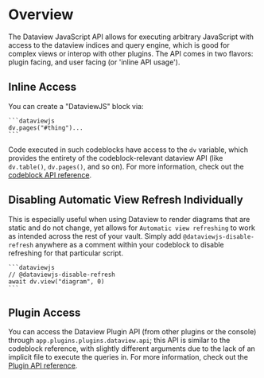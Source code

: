 # Overview

The Dataview JavaScript API allows for executing arbitrary JavaScript with access to the dataview indices and query
engine, which is good for complex views or interop with other plugins. The API comes in two flavors: plugin facing, and
user facing (or 'inline API usage').

## Inline Access

You can create a "DataviewJS" block via:

~~~
```dataviewjs
dv.pages("#thing")...
```
~~~

Code executed in such codeblocks have access to the `dv` variable, which provides the entirety of the codeblock-relevant
dataview API (like `dv.table()`, `dv.pages()`, and so on). For more information, check out the [codeblock API
reference](../code-reference/).

## Disabling Automatic View Refresh Individually

This is especially useful when using Dataview to render diagrams that are static and do not change, yet allows for `Automatic view refreshing` to work as intended across the rest of your vault. Simply add `@dataviewjs-disable-refresh` anywhere as a comment within your codeblock to disable refreshing for that particular script.

~~~
```dataviewjs
// @dataviewjs-disable-refresh
await dv.view("diagram", 0)
```
~~~

## Plugin Access

You can access the Dataview Plugin API (from other plugins or the console) through `app.plugins.plugins.dataview.api`;
this API is similar to the codeblock reference, with slightly different arguments due to the lack of an implicit file
to execute the queries in. For more information, check out the [Plugin API reference](../code-reference/).

